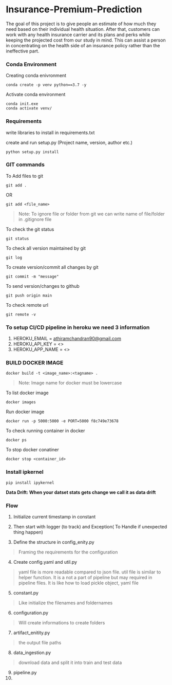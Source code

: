 # Insurance-Premium-Prediction
The goal of this project is to give people an estimate of how much they need based on their individual health situation. After that, customers can work with any health insurance carrier and its plans and perks while keeping the projected cost from our study in mind. This can assist a person in concentrating on the health side of an insurance policy rather than the ineffective part.

### Conda Environment

Creating conda enivronment
```
conda create -p venv python==3.7 -y
```
Activate conda environment
```
conda init.exe
conda activate venv/
```
### Requirements

write libraries to install in requirements.txt

create and run setup.py (Project name, version, author etc.)
```
python setup.py install
```

### GIT commands
To Add files to git
```
git add .
```
OR
```
git add <file_name>
```
 
> Note: To ignore file or folder from git we can write name of file/folder in .gitignore file

To check the git status
```
git status
```
To check all version maintained by git
```
git log
```
To create version/commit all changes by git
```
git commit -m "message"
```
To send version/changes to github
```
git push origin main
```
To check remote url
```
git remote -v
```

### To setup CI/CD pipeline in heroku we need 3 information

1. HEROKU_EMAIL = athiramchandran90@gmail.com
2. HEROKU_API_KEY = <>
3. HEROKU_APP_NAME = <>


### BUILD DOCKER IMAGE
```
docker build -t <image_name>:<tagname> .
```
> Note: Image name for docker must be lowercase

To list docker image
```
docker images
```
Run docker image
```
docker run -p 5000:5000 -e PORT=5000 f8c749e73678
```
To check running container in docker
```
docker ps
```
To stop docker conatiner
```
docker stop <container_id>
```

### Install ipkernel
```
pip install ipykernel
```

**Data Drift: When your datset stats gets change we call it as data drift**

### Flow


1. Initialize current timestamp in constant
2. Then start with logger (to track) and Exception( To Handle if unexpected thing happen)

3. Define the structure in config_enity.py
> Framing the requirements for the configuration

4. Create config.yaml and util.py
> yaml file is more readable compared to json file. util file is similar to helper function. It is a not a part of pipeline but may required in pipeline files. It is like how to load pickle object, yaml file 

5. constant.py
> Like initialize the filenames and foldernames

6. configuration.py
> Will create informations to create folders

7. artifact_enitity.py
> the output file paths

8. data_ingestion.py
> download data and split it into train and test data

9. pipeline.py
10. 
